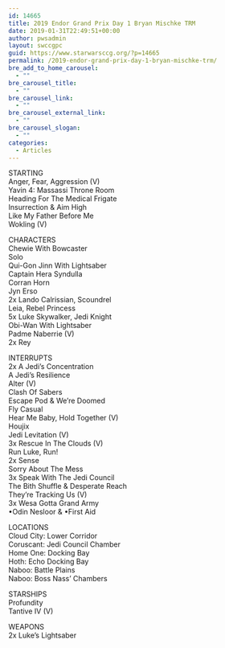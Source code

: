 ```yaml
---
id: 14665
title: 2019 Endor Grand Prix Day 1 Bryan Mischke TRM
date: 2019-01-31T22:49:51+00:00
author: pwsadmin
layout: swccgpc
guid: https://www.starwarsccg.org/?p=14665
permalink: /2019-endor-grand-prix-day-1-bryan-mischke-trm/
bre_add_to_home_carousel:
  - ""
bre_carousel_title:
  - ""
bre_carousel_link:
  - ""
bre_carousel_external_link:
  - ""
bre_carousel_slogan:
  - ""
categories:
  - Articles
---
```

STARTING  
Anger, Fear, Aggression (V)  
Yavin 4: Massassi Throne Room  
Heading For The Medical Frigate  
Insurrection & Aim High  
Like My Father Before Me  
Wokling (V)

CHARACTERS  
Chewie With Bowcaster  
Solo  
Qui-Gon Jinn With Lightsaber  
Captain Hera Syndulla  
Corran Horn  
Jyn Erso  
2x Lando Calrissian, Scoundrel  
Leia, Rebel Princess  
5x Luke Skywalker, Jedi Knight  
Obi-Wan With Lightsaber  
Padme Naberrie (V)  
2x Rey

INTERRUPTS  
2x A Jedi&#8217;s Concentration  
A Jedi&#8217;s Resilience  
Alter (V)  
Clash Of Sabers  
Escape Pod & We&#8217;re Doomed  
Fly Casual  
Hear Me Baby, Hold Together (V)  
Houjix  
Jedi Levitation (V)  
3x Rescue In The Clouds (V)  
Run Luke, Run!  
2x Sense  
Sorry About The Mess  
3x Speak With The Jedi Council  
The Bith Shuffle & Desperate Reach  
They&#8217;re Tracking Us (V)  
3x Wesa Gotta Grand Army  
•Odin Nesloor & •First Aid&nbsp;

LOCATIONS  
Cloud City: Lower Corridor  
Coruscant: Jedi Council Chamber  
Home One: Docking Bay  
Hoth: Echo Docking Bay  
Naboo: Battle Plains  
Naboo: Boss Nass&#8217; Chambers

STARSHIPS  
Profundity  
Tantive IV (V)

WEAPONS  
2x Luke&#8217;s Lightsaber